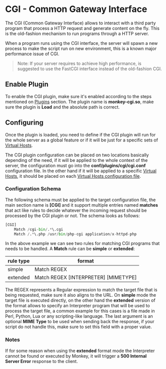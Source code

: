 # CGI - Common Gateway Interface

The CGI (Common Gateway Interface) allows to interact with a third party program that process a HTTP request and generate content on the fly. This is the old-fashion mechanism to run programs through a HTTP server.

When a program runs using the CGI interface, the server will spawn a new process to make the script run on new environment, this is a known major performance issue of CGI.

> Note: If your server requires to achieve high performance, is suggested to use the FastCGI interface instead of the old-fashion CGI.

## Enable Plugin

To enable the CGI plugin, make sure it's enabled according to the steps mentioned on [Plugins](../configuration/plugins.md) section. The plugin name is __monkey-cgi.so__, make sure the plugin is __Load__ and the absolute path is correct.

## Configuring

Once the plugin is loaded, you need to define if the CGI plugin will run for the whole server as a global feature or if it will be just for a specific sets of [Virtual Hosts](../virtualhosts/README.md).

The CGI plugin configuration can be placed on two locations basically depending of the need, if it will be applied to the whole context of the server, the configuration must go into the __conf/plugins/cgi/cgi.conf__ configuration file. In the other hand if it will be applied to a specific [Virtual Hosts](../virtualhosts/README.md), it should be placed on each [Virtual Hosts configuration file](../virtualhosts/configuring.md).

### Configuration Schema

The following schema must be applied to the target configuration file, the main section name is __[CGI]__ and it support multiple entries named __matches__ that act like rules to decide whatever the incoming request should be processed by the CGI plugin or not. The schema looks as follows:

```Python
[CGI]
    Match /cgi-bin/.*\.cgi
    Match /.*\.php /usr/bin/php-cgi application/x-httpd-php
```

In the above example we can see two rules for matching CGI programs that needs to be handled. A __Match__ rule can be __simple__ or __extended__:

|rule type | format |
|----------|--------|
| simple   | Match REGEX  |
| extended | Match REGEX  [INTERPRETER] [MIMETYPE] |


The REGEX represents a Regular expression to match the target file that is being requested, make sure it also aligns to the URL. On __simple__ mode the target file is executed directly, on the other hand the __extended__ version of the format allows to specify an Interpreter program that will be used to process the target file, a common example for this cases is a file made in Perl, Python, Lua or any scripting-like language. The last argument is an optional __MIME Type__ to be used when sending back the response, if your script do not handle this, make sure to set this field with a proper value.

### Notes

If for some reason when using the __extended__ format mode the Interpreter cannot be found or executed by Monkey, it will trigger a __500 Internal Server Error__ response to the client.
